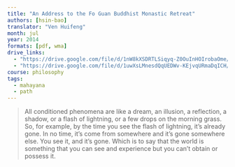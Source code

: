 ```yaml
---
title: "An Address to the Fo Guan Buddhist Monastic Retreat"
authors: [hsin-bao]
translator: "Ven Huifeng"
month: jul
year: 2014
formats: [pdf, wma]
drive_links:
  - "https://drive.google.com/file/d/1nW8kXSDRTLSiqyq-Z0OuInHOIrobaOme/view?usp=drivesdk"
  - "https://drive.google.com/file/d/1uwXsLMnesdQqUEDWv-KEjvqURmaDqICH/view?usp=drivesdk"
course: philosophy
tags:
  - mahayana
  - path
---
```


> All conditioned phenomena are like a dream, an illusion, a reflection, a shadow, or a flash of lightning, or a few drops on the morning grass. So, for example, by the time you see the flash of lightning, it’s already gone. In no time, it’s come from somewhere and it’s gone somewhere else. You see it, and it’s gone. Which is to say that the world is something that you can see and experience but you can’t obtain or possess it. 
